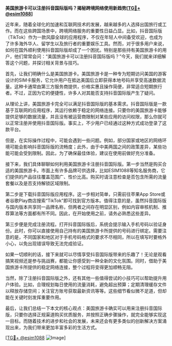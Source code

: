 **美国旅游卡可以注册抖音国际版吗？揭秘跨境网络使用新趋势[[TG💪+ @esim1088](https://t.me/s/esim1088)]**

近年来，随着全球化的加速和互联网技术的发展，越来越多的人选择出国旅行或工作。而在这些跨国场景中，跨境网络服务的重要性日益凸显。比如，抖音国际版（TikTok）作为一款风靡全球的应用程序，不仅在年轻人中间备受欢迎，也成为了许多海外华人、留学生以及旅行者的重要娱乐工具。然而，对于很多用户来说，如何在国外顺利使用抖音国际版却成了一个困扰。特别是那些持有美国旅游卡的用户，他们常常会问：“美国旅游卡可以注册抖音国际版吗？”今天，我们就来详细解答这个问题，并探讨相关背景与技巧。

首先，让我们明确什么是美国旅游卡。美国旅游卡是一种专为短期访问美国的游客设计的SIM卡服务，它允许用户在抵达美国后立即获得本地号码并享受高速数据流量。这种卡通常由第三方服务商提供，价格实惠且操作简便，非常适合短期旅行者。不过，正因为它的便捷性，许多人对其能否支持抖音国际版产生了疑问。

从理论上讲，美国旅游卡完全可以满足抖音国际版的基本需求。抖音国际版是一款基于互联网的应用程序，其运行依赖于稳定的网络连接。只要你的美国旅游卡能够提供足够的数据流量，并且没有被运营商限制对某些应用的访问权限，那么你就可以正常注册并使用抖音国际版。事实上，不少用户已经通过这种方式成功登录了这款平台。

但是，在实际操作过程中，可能会遇到一些问题。例如，部分国家或地区的网络环境可能会影响抖音国际版的流畅度；此外，由于中美两国之间的政策差异，某些功能可能会受到限制。因此，为了确保最佳体验，建议在使用前做好充分准备。

接下来，我们具体聊聊如何利用美国旅游卡注册抖音国际版。第一步当然是购买合适的美国旅游卡。市面上有许多品牌可供选择，比如ESIM1088等知名服务商，它们提供的产品往往覆盖范围广、性价比高。购买时请注意检查是否包含所需的流量套餐以及是否支持解锁区域限制。

第二步是下载抖音国际版应用程序。这一步相对简单，只需前往苹果App Store或者谷歌Play商店搜索“TikTok”即可找到官方版本。值得注意的是，虽然抖音国际版与国内版本共享同一品牌名称，但两者之间存在明显区别，例如内容审核机制、推荐算法等方面都有所不同。因此，在开始使用之前，请务必熟悉这些差异。

第三步便是完成注册流程。打开抖音国际版后，系统会提示输入手机号码以验证身份。此时，你可以直接使用自己持有的美国旅游卡所提供的号码进行绑定。需要注意的是，不同国家和地区对于手机号码格式的要求不尽相同，所以在填写时要格外小心，以免出现错误导致无法完成验证。

如果一切顺利的话，接下来就可以尽情享受抖音国际版带来的乐趣了！无论是观看搞笑视频还是参与挑战赛，都能让你感受到一种全新的文化氛围。同时，借助于美国旅游卡所提供的稳定网络连接，整个过程将变得更加顺畅无阻。

当然，除了注册抖音国际版之外，还有其他一些值得尝试的小技巧可以帮助提升用户体验。比如，合理规划每日使用的流量消耗，避免超出预算；定期清理缓存文件以释放存储空间；关注官方账号获取最新资讯等等。这些细节看似微不足道，但却能在关键时刻发挥重要作用。

最后，让我们总结一下本文的核心观点：美国旅游卡确实可以用来注册抖音国际版，只要你选择正规渠道购买优质服务，并按照正确步骤操作，就完全能够实现这一目标。而随着技术的进步和社会的发展，未来还会有更多类似的创新解决方案涌现出来，为我们带来更加丰富多彩的生活方式。

[[TG💪+ @esim1088](https://t.me/s/esim1088) ![Image](https://i.postimg.cc/4NQfJmqS/Snipaste-2025-05-13-00-14-12.png)]